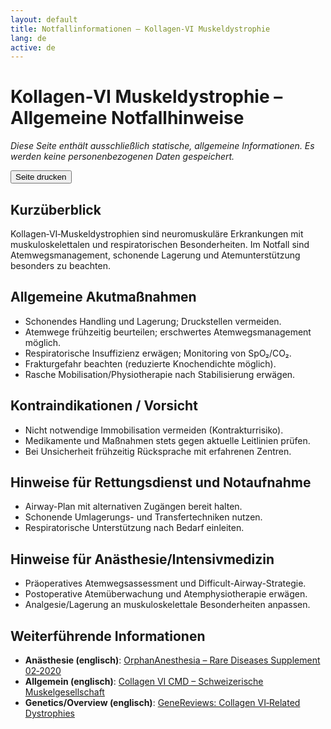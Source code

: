 ```yaml
---
layout: default
title: Notfallinformationen – Kollagen‑VI Muskeldystrophie
lang: de
active: de
---
```


# Kollagen‑VI Muskeldystrophie – Allgemeine Notfallhinweise

*Diese Seite enthält ausschließlich statische, allgemeine Informationen. Es werden keine personenbezogenen Daten gespeichert.*

<div class="print-controls">
  <button class="btn btn-outline-secondary btn-sm" onclick="window.print()">Seite drucken</button>
</div>

## Kurzüberblick

Kollagen‑VI‑Muskeldystrophien sind neuromuskuläre Erkrankungen mit muskuloskelettalen und respiratorischen Besonderheiten. Im Notfall sind Atemwegsmanagement, schonende Lagerung und Atemunterstützung besonders zu beachten.

## Allgemeine Akutmaßnahmen

- Schonendes Handling und Lagerung; Druckstellen vermeiden.
- Atemwege frühzeitig beurteilen; erschwertes Atemwegsmanagement möglich.
- Respiratorische Insuffizienz erwägen; Monitoring von SpO₂/CO₂.
- Frakturgefahr beachten (reduzierte Knochendichte möglich).
- Rasche Mobilisation/Physiotherapie nach Stabilisierung erwägen.

## Kontraindikationen / Vorsicht

- Nicht notwendige Immobilisation vermeiden (Kontrakturrisiko).
- Medikamente und Maßnahmen stets gegen aktuelle Leitlinien prüfen.
- Bei Unsicherheit frühzeitig Rücksprache mit erfahrenen Zentren.

## Hinweise für Rettungsdienst und Notaufnahme

- Airway-Plan mit alternativen Zugängen bereit halten.
- Schonende Umlagerungs- und Transfertechniken nutzen.
- Respiratorische Unterstützung nach Bedarf einleiten.

## Hinweise für Anästhesie/Intensivmedizin

- Präoperatives Atemwegsassessment und Difficult-Airway-Strategie.
- Postoperative Atemüberwachung und Atemphysiotherapie erwägen.
- Analgesie/Lagerung an muskuloskelettale Besonderheiten anpassen.

## Weiterführende Informationen

- **Anästhesie (englisch)**: [OrphanAnesthesia – Rare Diseases Supplement 02‑2020](https://www.ai-online.info/images/ai-ausgabe/2020/02-2020/Supplement_02-2020_OrphanAnesthesia_2.pdf)
- **Allgemein (englisch)**: [Collagen VI CMD – Schweizerische Muskelgesellschaft](https://www.muskelgesellschaft.ch/wp-content/uploads/2021/07/Collagen-VI-CMD.pdf)
- **Genetics/Overview (englisch)**: [GeneReviews: Collagen VI‑Related Dystrophies](https://www.ncbi.nlm.nih.gov/books/NBK1503/)
